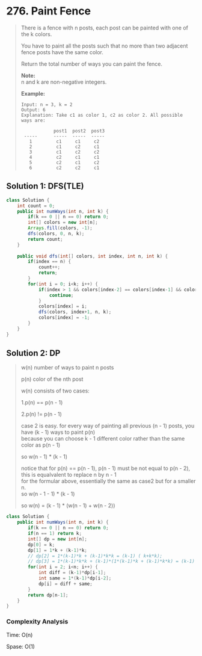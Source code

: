 # 276. Paint Fence

> There is a fence with n posts, each post can be painted with one of the k colors.
>
> You have to paint all the posts such that no more than two adjacent fence posts have the same color.
>
> Return the total number of ways you can paint the fence.
>
> **Note:**  
> n and k are non-negative integers.
>
> **Example:**
>
> ```text
> Input: n = 3, k = 2
> Output: 6
> Explanation: Take c1 as color 1, c2 as color 2. All possible ways are:
>
>             post1  post2  post3      
>  -----      -----  -----  -----       
>    1         c1     c1     c2 
>    2         c1     c2     c1 
>    3         c1     c2     c2 
>    4         c2     c1     c1  
>    5         c2     c1     c2
>    6         c2     c2     c1
> ```

## Solution 1: DFS\(TLE\)

```java
class Solution {
    int count = 0;
    public int numWays(int n, int k) {
        if(k == 0 || n == 0) return 0;
        int[] colors = new int[n];
        Arrays.fill(colors, -1);
        dfs(colors, 0, n, k);
        return count;
    }
    
    public void dfs(int[] colors, int index, int n, int k) {
        if(index == n) {
            count++;
            return;
        }
        for(int i = 0; i<k; i++) {
            if(index > 1 && colors[index-2] == colors[index-1] && colors[index-1] == i) {
                continue;
            }
            colors[index] = i;
            dfs(colors, index+1, n, k);
            colors[index] = -1;
        }
    }
}
```

## Solution 2: DP

> w\(n\) number of ways to paint n posts
>
> p\(n\) color of the nth post
>
> w\(n\) consists of two cases:
>
> 1.p\(n\) == p\(n - 1\)
>
> 2.p\(n\) != p\(n - 1\)
>
> case 2 is easy. for every way of painting all previous \(n - 1\) posts, you have \(k - 1\) ways to paint p\(n\)  
> because you can choose k - 1 different color rather than the same color as p\(n - 1\)
>
> so w\(n - 1\) \* \(k - 1\)
>
> notice that for p\(n\) == p\(n - 1\), p\(n - 1\) must be not equal to p\(n - 2\), this is equalvalent to replace n by n - 1  
> for the formular above, essentially the same as case2 but for a smaller n.  
> so w\(n - 1 - 1\) \* \(k - 1\)
>
> so w\(n\) = \(k - 1\) \* \(w\(n - 1\) + w\(n - 2\)\)

```java
class Solution {
    public int numWays(int n, int k) {
        if(k == 0 || n == 0) return 0;
        if(n == 1) return k;
        int[] dp = new int[n];
        dp[0] = k;
        dp[1] = 1*k + (k-1)*k;
        // dp[2] = 1*(k-1)*k + (k-1)*k*k = (k-1) ( k+k*k);
        // dp[3] = 1*(k-1)*k*k + (k-1)*(1*(k-1)*k + (k-1)*k*k) = (k-1) (k*k + (k-1)*k(k+1))
        for(int i = 2; i<n; i++) {
            int diff = (k-1)*dp[i-1];
            int same = 1*(k-1)*dp[i-2];
            dp[i] = diff + same;
        }
        return dp[n-1];
    }
}
```

### Complexity Analysis

Time: O\(n\)

Spase: O\(1\)

